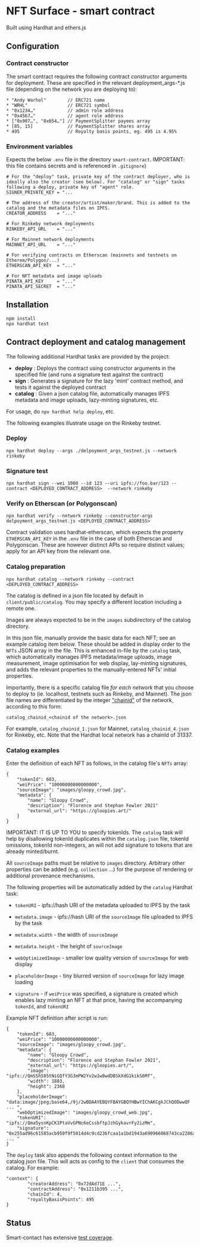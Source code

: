 # NFT Surface - smart contract

Built using Hardhat and ethers.js

## Configuration

### Contract constructor

The smart contract requires the following contract constructor arguments for deployment. These are specified in the relevant deployment_args-*.js file (depending on the network you are deploying to):

```
* "Andy Warhol"        // ERC721 name
* "WRHL"               // ERC721 symbol
* "0x1234…"            // admin role address
* "0x4567…"            // agent role address
* ["0x987…", "0x654…"] // PaymentSplitter payees array
* [85, 15]             // PaymentSplitter shares array
* 495                  // Royalty basis points, eg. 495 is 4.95%
```

### Environment variables

Expects the below `.env` file in the directory `smart-contract`. IMPORTANT: this file contains secrets and is referenced in `.gitignore`)

```
# For the "deploy" task, private key of the contract deployer, who is ideally also the creator (see below). For "catalog" or "sign" tasks following a deploy, private key of "agent" role.
SIGNER_PRIVATE_KEY = "...

# The address of the creator/artist/maker/brand. This is added to the catalog and the metadata files on IPFS. 
CREATOR_ADDRESS    = "..."

# For Rinkeby network deployments 
RINKEBY_API_URL    = "..."

# For Mainnet network deployments 
MAINNET_API_URL    = "..."

# For verifying contracts on Etherscan (mainnets and testnets on Etherem/Polygon/...) 
ETHERSCAN_API_KEY  = "..."

# For NFT metadata and image uploads
PINATA_API_KEY     = "..."
PINATA_API_SECRET  = "..."
```

## Installation
```
npm install
npx hardhat test
```

## Contract deployment and catalog management

The following additional Hardhat tasks are provided by the project:

 * __deploy__ : Deploys the contract using constructor arguments in the specified file (and runs a signature test against the contract)
 *  __sign__ : Generates a signature for the lazy 'mint' contract method, and tests it against the deployed contract
  * __catalog__ : Given a json catalog file, automatically manages IPFS metadata and image uploads, lazy-minting signatures, etc.

For usage, do `npx hardhat help deploy`, etc.

The following examples illustrate usage on the Rinkeby testnet.

### Deploy
```
npx hardhat deploy --args ./delpoyment_args_testnet.js --network rinkeby 
```

### Signature test
```
npx hardhat sign --wei 1000 --id 123 --uri ipfs://foo.bar/123 --contract <DEPLOYED_CONTRACT_ADDRESS>  --network rinkeby
```

### Verify on Etherscan (or Polygonscan)
```
npx hardhat verify --network rinkeby --constructor-args delpoyment_args_testnet.js <DEPLOYED_CONTRACT_ADDRESS>
```
Contract validation uses hardhat-etherscan, which expects the property `ETHERSCAN_API_KEY` in the `.env` file in the case of both Etherscan and Polygonscan. These are however distinct APIs so require distinct values; apply for an API key from the relevant one.

### Catalog preparation
```
npx hardhat catalog --network rinkeby --contract <DEPLOYED_CONTRACT_ADDRESS>  
```

The catalog is defined in a json file located by default in `client/public/catalog`. You may specify a different location including a remote one. 

Images are always expected to be in the `images` subdirectory of the catalog directory.

In this json file, manually provide the basic data for each NFT; see an example catalog item below. These should be added in display order to the `NFTs` JSON array in the file. This is enhanced in-file by the `catalog` task, which automatically manages IPFS metadata/image uploads, image measurement, image optimisation for web display, lay-minting signatures, and adds the relevant properties to the manually-entered NFTs' initial properties.  

Importantly, there is a specific catalog file _for each network_ that you choose to deploy to (ie. localhost, testnets such as Rinkeby, and Mainnet). The json file names are differentiated by the integer ["chainid"](https://besu.hyperledger.org/en/stable/Concepts/NetworkID-And-ChainID/) of the network, according to this form:
```
catalog_chainid_<chainid of the network>.json
```
For example, `catalog_chainid_1.json` for Mainnet, `catalog_chainid_4.json` for Rinkeby, etc. Note that the Hardhat local network has a chainId of 31337. 

### Catalog examples

Enter the definition of each NFT as follows, in the catalog file's `NFTs` array:
```
{
    "tokenId": 603,
    "weiPrice": "10000000000000000",
    "sourceImage": "images/gloopy_crowd.jpg",
    "metadata": {
        "name": "Gloopy Crowd",
        "description": "Florence and Stephan Fowler 2021"
        "external_url": "https://gloopies.art/"
    }
}
```
IMPORTANT: IT IS UP TO YOU to specify tokenIds. The `catalog` task will help by disallowing tokenId duplicates within the `catalog.json` file, tokenId omissions, tokenId non-integers, an will not add signature to tokens that are already minted/burnt. 

All `sourceImage` paths must be relative to `images` directory. Arbitrary other properties can be added (e.g. `collection` ...) for the purpose of rendering or additional provenance mechanisms.

The following properties will be automatically added by the `catalog` Hardhat task:

* `tokenURI` - ipfs://hash URI of the metadata uploaded to IPFS by the task
* `metadata.image` - ipfs://hash URI of the `sourceImage` file uploaded to IPFS by the task
* `metadata.width` - the width of `sourceImage`
* `metadata.height` - the height of `sourceImage`
* `webOptimizedImage` - smaller low quality version of `sourceImage` for web display
* `placeholderImage` - tiny blurred version of `sourceImage` for lazy image loading   

* `signature` - if `weiPrice` was specified, a signature is created which enables lazy minting an NFT at that price, having the accompanying `tokenId`, and `tokenURI`  

Example NFT definition after script is run:
```
{
    "tokenId": 603,
    "weiPrice": "10000000000000000",
    "sourceImage": "images/gloopy_crowd.jpg",
    "metadata": {
        "name": "Gloopy Crowd",
        "description": "Florence and Stephan Fowler 2021",
        "external_url": "https://gloopies.art/",
        "image": "ipfs://QmSShS85tNiGQfY3G3mPW2Yv2w1w8wdDBSkXdG1kikS6Mf",
        "width": 1883,
        "height": 2368
    },
    "placeholderImage": "data:image/jpeg;base64,/9j/2wBDAAYEBQYFBAYGBQYHBwYIChAKCgkJChQODwwQF ... ",
    "webOptimizedImage": "images/gloopy_crowd_web.jpg",
    "tokenURI": "ipfs://Qma5ysnKpCK1PtaVvGPNc6eCssbftpJzhGykavrFy2izMm",
    "signature": "0x255ad96c61585acb950f9f5014d4c9cd236fcaa1a1bd1943a690966068743ca2286abc5ae ... "
}
```
The `deploy` task also appends the following context information to the catalog json file. This will acts as config to the `client` that consumes the catalog. For example:

```
"context": {
		"creatorAddress": "0x72dAd71E ...",
		"contractAddress": "0x1211b395 ...",
		"chainId": 4,
		"royaltyBasisPoints": 495
}
```


## Status

Smart-contact has extensive [test coverage](/smart-contract/test/tests.js).
